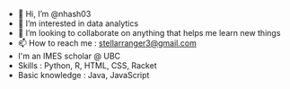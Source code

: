 - 👋 Hi, I’m @nhash03
- 👀 I’m interested in data analytics
- 💞️ I’m looking to collaborate on anything that helps me learn new things
- 📫 How to reach me : stellarranger3@gmail.com
- I'm an IMES scholar @ UBC 
- Skills : Python, R, HTML, CSS, Racket
- Basic knowledge : Java, JavaScript

<!---
nhash03/nhash03 is a ✨ special ✨ repository because its `README.md` (this file) appears on your GitHub profile.
You can click the Preview link to take a look at your changes.
--->
